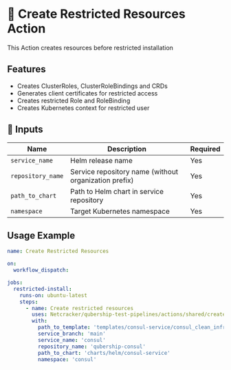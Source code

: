 # 🚀 Create Restricted Resources Action 
This Action creates resources before restricted installation

## Features
- Creates ClusterRoles, ClusterRoleBindings and CRDs
- Generates client certificates for restricted access
- Creates restricted Role and RoleBinding
- Creates Kubernetes context for restricted user

## 📌 Inputs

| Name              | Description                                           | Required | 
|-------------------|-------------------------------------------------------|----------|
| `service_name`    | Helm release name                                     | Yes      |
| `repository_name` | Service repository name (without organization prefix) | Yes      |
| `path_to_chart`   | Path to Helm chart in service repository              | Yes      |
| `namespace`       | Target Kubernetes namespace                           | Yes      |

## Usage Example

```yaml
name: Create Restricted Resources

on:
  workflow_dispatch:

jobs:
  restricted-install:
    runs-on: ubuntu-latest
    steps:
      - name: Create restricted resources
        uses: Netcracker/qubership-test-pipelines/actions/shared/create_restricted_resources@main
        with:
          path_to_template: 'templates/consul-service/consul_clean_infra_passport.yml'
          service_branch: 'main'
          service_name: 'consul'
          repository_name: 'qubership-consul'
          path_to_chart: 'charts/helm/consul-service'
          namespace: 'consul'